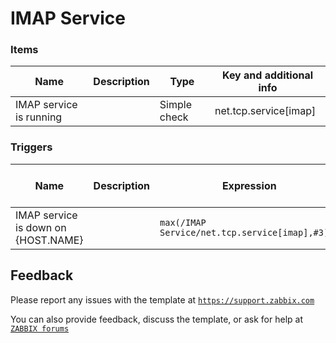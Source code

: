 
# IMAP Service


### Items

|Name|Description|Type|Key and additional info|
|----|-----------|----|-----------------------|
|IMAP service is running||Simple check|net.tcp.service[imap]|

### Triggers

|Name|Description|Expression|Severity|Dependencies and additional info|
|----|-----------|----------|--------|--------------------------------|
|IMAP service is down on {HOST.NAME}||`max(/IMAP Service/net.tcp.service[imap],#3)=0`|Average||

## Feedback

Please report any issues with the template at [`https://support.zabbix.com`](https://support.zabbix.com)

You can also provide feedback, discuss the template, or ask for help at [`ZABBIX forums`](https://www.zabbix.com/forum/zabbix-suggestions-and-feedback)

